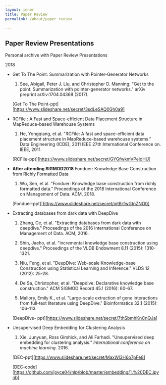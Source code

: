 ```yaml
---
layout: inner
title: Paper Review
permalink: /about/paper_review

---
```


## Paper Review Presentations

Personal archive with Paper Review Presentations

2018

- Get To The Point: Summarization with Pointer-Generator Networks

  1. See, Abigail, Peter J. Liu, and Christopher D. Manning. "Get to the point: Summarization with pointer-generator networks." arXiv preprint arXiv:1704.04368 (2017).

  [Get To The Point-ppt][https://www.slideshare.net/secret/3sdLeSAQ0Gh0a9]

- RCFile : A Fast and Space-efficient Data Placement Structure in MapReduce-based Warehouse Systems

  1. He, Yongqiang, et al. "RCFile: A fast and space-efficient data placement structure in MapReduce-based warehouse systems." Data Engineering (ICDE), 2011 IEEE 27th International Conference on. IEEE, 2011.

  [RCFile-ppt][https://www.slideshare.net/secret/GYGfwkmVPeioHU]

- **After attending SIGMOD2018**
  Fonduer: Knowledge Base Construction from Richly Formatted Data

  1. Wu, Sen, et al. "Fonduer: Knowledge base construction from richly formatted data." Proceedings of the 2018 International Conference on Management of Data. ACM, 2018.

  [Fonduer-ppt][https://www.slideshare.net/secret/ojtBrfwGtnZNO0]

- Extracting databases from dark data with DeepDive

  1. Zhang, Ce, et al. "Extracting databases from dark data with deepdive." Proceedings of the 2016 International Conference on Management of Data. ACM, 2016.

  2. Shin, Jaeho, et al. "Incremental knowledge base construction using deepdive." Proceedings of the VLDB Endowment 8.11 (2015): 1310-1321.

  3. Niu, Feng, et al. "DeepDive: Web-scale Knowledge-base Construction using Statistical Learning and Inference." VLDS 12 (2012): 25-28.

  4. De Sa, Christopher, et al. "Deepdive: Declarative knowledge base construction." ACM SIGMOD Record 45.1 (2016): 60-67.

  5. Mallory, Emily K., et al. "Large-scale extraction of gene interactions from full-text literature using DeepDive." Bioinformatics 32.1 (2015): 106-113.

  [DeepDive- ppt][https://www.slideshare.net/secret/7thSbmhKnCnQJa]

- Unsupervised Deep Embedding for Clustering Analysis

  1. Xie, Junyuan, Ross Girshick, and Ali Farhadi. "Unsupervised deep embedding for clustering analysis." *International conference on machine learning*. 2016.

  [DEC-ppt][https://www.slideshare.net/secret/MaxWl3H6o7pFe8]

  [DEC-code][https://github.com/joyce04/nlp/blob/master/embedding/1.%20DEC.ipynb]

